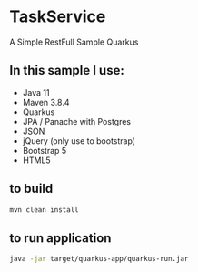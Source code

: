 # TaskService
A Simple RestFull Sample Quarkus

## In this sample I use:

* Java 11
* Maven 3.8.4
* Quarkus
* JPA / Panache with Postgres
* JSON
* jQuery (only use to bootstrap)
* Bootstrap 5
* HTML5

## to build

```bash
mvn clean install
```

## to run application

```bash
java -jar target/quarkus-app/quarkus-run.jar
```